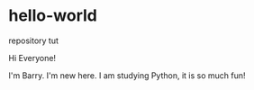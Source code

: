 # hello-world
repository tut

Hi Everyone!

I'm Barry. I'm new here. I am studying Python, it is so much fun!
